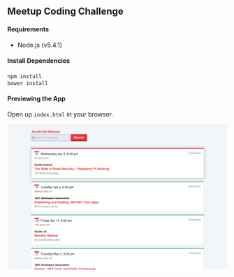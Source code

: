 ## Meetup Coding Challenge

#### Requirements
- Node.js (v5.4.1)

#### Install Dependencies
```
npm install
bower install
```

#### Previewing the App
Open up `index.html` in your browser.

![A preview of the app](screenshot.png)
